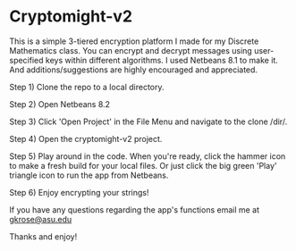 # Cryptomight-v2
This is a simple 3-tiered encryption platform I made for my Discrete Mathematics class. 
You can encrypt and decrypt messages using user-specified keys within different algorithms.
I used Netbeans 8.1 to make it. 
And additions/suggestions are highly encouraged and appreciated. 

Step 1) Clone the repo to a local directory.

Step 2) Open Netbeans 8.2

Step 3) Click 'Open Project' in the File Menu and navigate to the clone /dir/.

Step 4) Open the cryptomight-v2 project. 

Step 5) Play around in the code. When you're ready, click the hammer icon to make a fresh build for your local files. Or just click the big green 'Play' triangle icon to run the app from Netbeans. 

Step 6) Enjoy encrypting your strings!

If you have any questions regarding the app's functions email me at gkrose@asu.edu

Thanks and enjoy!
